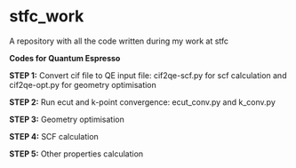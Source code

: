 # stfc_work

A repository with all the code written during my work at stfc


**Codes for Quantum Espresso**


**STEP 1:**
Convert cif file to QE input file: cif2qe-scf.py for scf calculation and cif2qe-opt.py for geometry optimisation

**STEP 2:**
Run ecut and k-point convergence: ecut_conv.py and k_conv.py

**STEP 3:**
Geometry optimisation

**STEP 4:**
SCF calculation

**STEP 5:**
Other properties calculation






